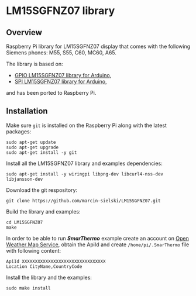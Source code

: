 # LM15SGFNZ07 library

## Overview
Raspberry Pi library for LM15SGFNZ07 display that comes with the following Siemens phones: M55, S55, C60, MC60, A65.

The library is based on:
- [GPIO LM15SGFNZ07 library for Arduino](https://bitbucket.org/mindogas/lm15sgfnz07),
- [SPI LM15SGFNZ07 library for Arduino](https://github.com/DhrBaksteen/Arduino-SPI-LM15SGFNZ07-LCD-Library),

and has been ported to Raspberry Pi.

## Installation
Make sure `git` is installed on the Raspberry Pi along with the latest packages:
```
sudo apt-get update
sudo apt-get upgrade
sudo apt-get install -y git
```
Install all the LM15SGFNZ07 library and examples dependencies:
```
sudo apt-get install -y wiringpi libpng-dev libcurl4-nss-dev libjansson-dev
```
Download the git respository:
```
git clone https://github.com/marcin-sielski/LM15SGFNZ07.git
```
Build the library and examples:
```
cd LM15SGFNZ07
make
```
In order to be able to run **_SmarThermo_** example create an account on
[Open Weather Map Service](http://openweathermap.org/), obtain the ApiId and create `/home/pi/.SmarThermo` file with
following content:
```
ApiId XXXXXXXXXXXXXXXXXXXXXXXXXXXXXXXX
Location CityName,CountryCode      
```
Install the library and the examples:
```
sudo make install
```

